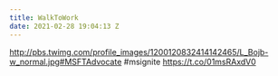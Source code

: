 ```yaml
---
title: WalkToWork
date: 2021-02-28 19:04:13 Z
---
```


 http://pbs.twimg.com/profile_images/1200120832414142465/L_Bojb-w_normal.jpg#MSFTAdvocate #msignite https://t.co/01msRAxdV0